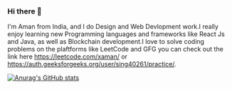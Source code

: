 ### Hi there 👋

I'm Aman from India, and I do Design and Web Devlopment work.I really enjoy learning new Programming languages and frameworks like React Js and Java, as well as Blockchain development.I love to solve coding problems on the  plaftforms like LeetCode and GFG you can check out the link here https://leetcode.com/xaman/ or https://auth.geeksforgeeks.org/user/sing40261/practice/.

[![Anurag's GitHub stats](https://github-readme-stats.vercel.app/api?username=xamanyy)](https://github.com/anuraghazra/github-readme-stats)
